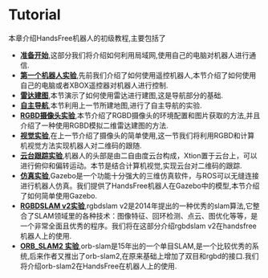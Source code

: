 # Tutorial

本章介绍HandsFree机器人的初级教程,主要包括了

* [**准备开始**](/docs/Tutorial/1.1-Getting-Started.md),这部分我们将介绍如何利用局域网,使用自己的电脑对机器人进行通信.
* [**第一个机器人实验**](/docs/Tutorial/1.2-First-Experiment.md),先前我们介绍了如何使用遥控机器人,本节介绍了如何使用自己的电脑或者XBOX遥控器对机器人进行控制.
* [**雷达建图**](/docs/Tutorial/2.1-Mapping.md),本节演示了如何使用雷达进行建图,这是导航部分的基础.
* [**自主导航**](/docs/Tutorial/2.1-Navigation.md),本节利用上一节所建地图,进行了自主导航的实验.
* [**RGBD摄像头实验**](/docs/Tutorial/2.2-RGBD-Test.md),本节介绍了RGBD摄像头的环境配置和图片获取的方法,并且介绍了一种使用RGBD模拟二维雷达建图的方法.
* [**视觉实验**](/docs/Tutorial/2.3-Vision-Test.md),在上一节介绍了摄像头的简单使用,这一节我们将利用RGBD和计算机视觉方法实现机器人对二维码的跟随.
* [**云台跟踪实验**](/docs/Tutorial/2.5-Head-Tracking.md),机器人的头部是由二自由度云台构成，Xtion置于云台上，可以进行俯仰和偏转运动。本节是结合计算机视觉,实现云台对二维码的跟踪.
* [**仿真实验**](/docs/Tutorial/2.4-Simulation.md),Gazebo是一个功能十分强大的三维仿真软件，与ROS可以无缝连接进行机器人仿真。我们提供了HandsFree机器人在Gazebo中的模型,本节介绍了如何简单使用Gazebo. 
* [**RGBDSLAM v2实验**](/docs/Tutorial/RGBDSLAMV2.md),rgbdslam v2是2014年提出的一种优秀的slam算法,它整合了SLAM领域里的各种技术：图像特征、回环检测、点云、图优化等等，是一个非常全面且优秀的程序。我们将在这部分介绍rgbdslam v2在handsfree机器人上的使用.
* [**ORB_SLAM2 实验**](/docs/Tutorial/ORBSLAM2.md),orb-slam是15年出的一个单目SLAM,是一个比较优秀的系统,后来作者又推出了orb-slam2,在原来基础上增加了双目和rgbd的接口.我们将介绍orb-slam2在HandsFree在机器人上的使用.


